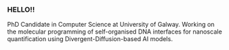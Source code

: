 ### HELLO!!
PhD Candidate in Computer Science at University of Galway. Working on the molecular programming of self-organised DNA interfaces for nanoscale quantification using Divergent-Diffusion-based AI models. 





